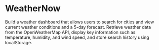 # WeatherNow
Build a weather dashboard that allows users to search for cities and view current weather conditions and a 5-day forecast. Retrieve weather data from the OpenWeatherMap API, display key information such as temperature, humidity, and wind speed, and store search history using localStorage.
